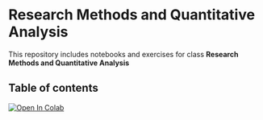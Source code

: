 # Research Methods and Quantitative Analysis

This repository includes notebooks and exercises for class **Research Methods and Quantitative Analysis**


## Table of contents



[![Open In Colab](https://colab.research.google.com/assets/colab-badge.svg)](https://colab.research.google.com/github/fredzett/rmqa/blob/master/01_Chapters/Session_2/Exercise_3_numpy.ipynb)
